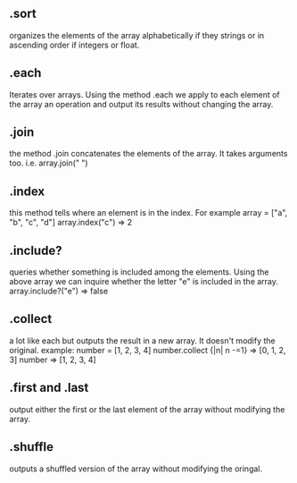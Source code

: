 ## .sort
organizes the elements of the array alphabetically if they strings or in ascending order if integers or float.
## .each
Iterates over arrays. Using the method .each we apply to each element of the array an operation and output its results without changing the array.
## .join
the method .join concatenates the elements of the array. It takes arguments too. i.e. array.join(" ")
## .index
this method tells where an element is in the index. For example array = ["a", "b", "c", "d"]
array.index("c") => 2
## .include?
queries whether something is included among the elements. Using the above array we can inquire whether the letter "e" is included in the array.
array.include?("e") => false
## .collect
a lot like each but outputs the result in a new array. It doesn't modify the original.
example:
number = [1, 2, 3, 4]
number.collect {|n| n -=1} => [0, 1, 2, 3]
number => [1, 2, 3, 4]
## .first and .last
output either the first or the last element of the array without modifying the array.
## .shuffle
outputs a shuffled version of the array without modifying the oringal. 
